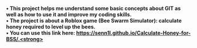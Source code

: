 <strong>• This project helps me understand some basic concepts about GIT as well as how to use it and improve my coding skills.<br>
• The project is about a Roblox game (Bee Swarm Simulator): calculate honey required to level up the bees.<br>
• You can use this link here: https://senn1l.github.io/Calculate-Honey-for-BSS/.<strong>
